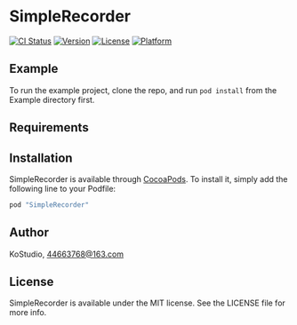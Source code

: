 # SimpleRecorder

[![CI Status](http://img.shields.io/travis/KoStudio/SimpleRecorder.svg?style=flat)](https://travis-ci.org/KoStudio/SimpleRecorder)
[![Version](https://img.shields.io/cocoapods/v/SimpleRecorder.svg?style=flat)](http://cocoapods.org/pods/SimpleRecorder)
[![License](https://img.shields.io/cocoapods/l/SimpleRecorder.svg?style=flat)](http://cocoapods.org/pods/SimpleRecorder)
[![Platform](https://img.shields.io/cocoapods/p/SimpleRecorder.svg?style=flat)](http://cocoapods.org/pods/SimpleRecorder)

## Example

To run the example project, clone the repo, and run `pod install` from the Example directory first.

## Requirements

## Installation

SimpleRecorder is available through [CocoaPods](http://cocoapods.org). To install
it, simply add the following line to your Podfile:

```ruby
pod "SimpleRecorder"
```

## Author

KoStudio, 44663768@163.com

## License

SimpleRecorder is available under the MIT license. See the LICENSE file for more info.
